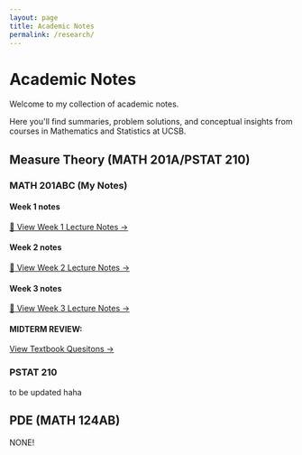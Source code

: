 ```yaml
---
layout: page
title: Academic Notes
permalink: /research/
---
```


# Academic Notes

Welcome to my collection of academic notes. 

Here you'll find summaries, problem solutions, and conceptual insights from courses in Mathematics and Statistics at UCSB.


## Measure Theory (MATH 201A/PSTAT 210)


### MATH 201ABC (My Notes)

#### Week 1 notes
[📘 View Week 1 Lecture Notes →](/assets/MATH201A_Week1_Lecture.html)

#### Week 2 notes
[📘 View Week 2 Lecture Notes →](/assets/MATH201A_Week2_Lecture.html)

#### Week 3 notes
[📘 View Week 3 Lecture Notes →](/assets/MATH201A_Week3_Lecture.html)

#### MIDTERM REVIEW:
[ View Textbook Quesitons →](/assets/MATH201A_Chapter1_TEXTBOOK_Question.pdf)

### PSTAT 210

to be updated haha



## PDE (MATH 124AB)
NONE!
